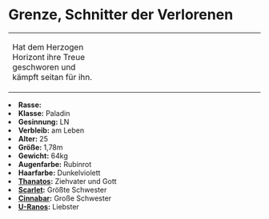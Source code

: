 # Grenze, Schnitter der Verlorenen

<table>
<tr><td>
<p>
Hat dem Herzogen Horizont ihre Treue geschworen und kämpft seitan für ihn.
</p>

</td><td width="300">
<img src="grenze.png" alt="" />
</td></tr>
</table>

<procedure title="Allgemeine Informationen">
<list columns="2">
<li><b>Rasse:</b> <a href="Folks.md" anchor="d-monen"></a></li>
<li><b>Klasse:</b> Paladin</li>
<li><b>Gesinnung:</b> LN</li>
<li><b>Verbleib:</b> am Leben</li>
</list>
</procedure>

<procedure title="Aussehen">
<list columns="3">
<li><b>Alter:</b> 25</li>
<li><b>Größe:</b> 1,78m</li>
<li><b>Gewicht:</b> 64kg</li>
<li><b>Augenfarbe:</b> Rubinrot</li>
<li><b>Haarfarbe:</b> Dunkelviolett</li>
<!-- <li><b>Maße:</b> 89/75-70-92</li> -->
</list>
</procedure>

<procedure title="Beziehungen">
<list columns="2">
<li><b><a href="Thanatos.md">Thanatos</a>:</b> Ziehvater und Gott</li>
<li><b><a href="Scarlet.md">Scarlet</a>:</b> Größte Schwester</li>
<li><b><a href="Cinnabar.md">Cinnabar</a>:</b> Große Schwester</li>
<li><b><a href="U-Ranos.md">U-Ranos</a>:</b> Liebster</li>
</list>
</procedure>

<!--
## Notizen

- **Ziele:** 
- **Geheimnisse:** 
-->